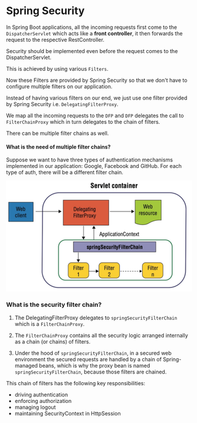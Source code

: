 # Spring Security

In Spring Boot applications, all the incoming requests first come to the `DispatcherServlet` which acts like a **front controller**, it then forwards the request to the respective RestController.

Security should be implemented even before the request comes to the DispatcherServlet.

This is achieved by using various `Filters`.

Now these Filters are provided by Spring Security so that we don't have to configure multiple filters on our application.

Instead of having various filters on our end, we just use one filter provided by Spring Security i.e. `DelegatingFilterProxy`.

We map all the incoming requests to the `DFP` and `DFP` delegates the call to `FilterChainProxy` which in turn delegates to the chain of filters.

There can be multiple filter chains as well.

#### What is the need of multiple filter chains?

Suppose we want to have three types of authentication mechanisms implemented in our application: Google, Facebook and GitHub.
For each type of auth, there will be a different filter chain.

![Delegating Filter Proxy](./images/delegating-filter-proxy.jpeg "Delegating Filter Proxy")

### What is the security filter chain?

1. The DelegatingFilterProxy delegates to `springSecurityFilterChain` which is a `FilterChainProxy`.

2. The `FilterChainProxy` contains all the security logic arranged internally as a chain (or chains) of filters.

3. Under the hood of `springSecurityFilterChain`, in a secured web environment the secured requests are handled by a chain of Spring-managed beans, which is why the proxy bean is named `springSecurityFilterChain`, because those filters are chained.


This chain of filters has the following key responsibilities:

- driving authentication
- enforcing authorization
- managing logout
- maintaining SecurityContext in HttpSession
